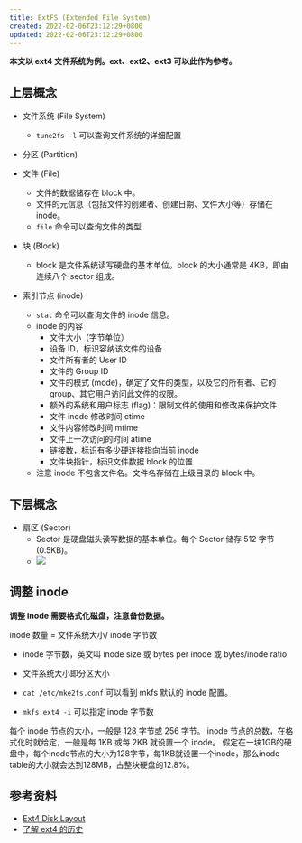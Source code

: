 ```yaml
---
title: ExtFS (Extended File System)
created: 2022-02-06T23:12:29+0800
updated: 2022-02-06T23:12:29+0800
---
```



**本文以 ext4 文件系统为例。ext、ext2、ext3 可以此作为参考。**

## 上层概念

- 文件系统 (File System)
  - `tune2fs -l` 可以查询文件系统的详细配置
- 分区 (Partition)

- 文件 (File)
  - 文件的数据储存在 block 中。
  - 文件的元信息（包括文件的创建者、创建日期、文件大小等）存储在 inode。
  - `file` 命令可以查询文件的类型
- 块 (Block)
  - block 是文件系统读写硬盘的基本单位。block 的大小通常是 4KB，即由连续八个 sector 组成。
- 索引节点 (inode)
  - `stat` 命令可以查询文件的 inode 信息。
  - inode 的内容
    - 文件大小（字节单位）
    - 设备 ID，标识容纳该文件的设备
    - 文件所有者的 User ID
    - 文件的 Group ID
    - 文件的模式 (mode)，确定了文件的类型，以及它的所有者、它的 group、其它用户访问此文件的权限。
    - 额外的系统和用户标志 (flag)：限制文件的使用和修改来保护文件
    - 文件 inode 修改时间 ctime
    - 文件内容修改时间 mtime
    - 文件上一次访问的时间 atime
    - 链接数，标识有多少硬连接指向当前 inode
    - 文件块指针，标识文件数据 block 的位置
  - 注意 inode 不包含文件名。文件名存储在上级目录的 block 中。

## 下层概念

- 扇区 (Sector)
  - Sector 是硬盘磁头读写数据的基本单位。每个 Sector 储存 512 字节 (0.5KB)。
  - ![](https://archive.org/download/v2-dc762f4e4037b261d0134171213c94a0_1440w/v2-dc762f4e4037b261d0134171213c94a0_1440w.jpg)

## 调整 inode

**调整 inode 需要格式化磁盘，注意备份数据。**

inode 数量 = 文件系统大小/ inode 字节数
  - inode 字节数，英文叫 inode size 或 bytes per inode 或 bytes/inode ratio
  - 文件系统大小即分区大小

- `cat /etc/mke2fs.conf` 可以看到 mkfs 默认的 inode 配置。

- `mkfs.ext4 -i` 可以指定 inode 字节数

每个 inode 节点的大小，一般是 128 字节或 256 字节。
inode 节点的总数，在格式化时就给定，一般是每 1KB 或每 2KB 就设置一个 inode。
假定在一块1GB的硬盘中，每个inode节点的大小为128字节，每1KB就设置一个inode，那么inode table的大小就会达到128MB，占整块硬盘的12.8%。


## 参考资料

- [Ext4 Disk Layout](https://ext4.wiki.kernel.org/index.php/Ext4_Disk_Layout)
- [了解 ext4 的历史](https://archive.ph/6JqEf)
